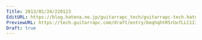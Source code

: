 ```yaml
---
Title: 2013/01/24/220123
EditURL: https://blog.hatena.ne.jp/guitarrapc_tech/guitarrapc-tech.hatenablog.com/atom/entry/6802418398340377022
PreviewURL: https://tech.guitarrapc.com/draft/entry/beqhqhtR5rUxfLLC1I3ZVUu2Hd8
Draft: true
---
```


